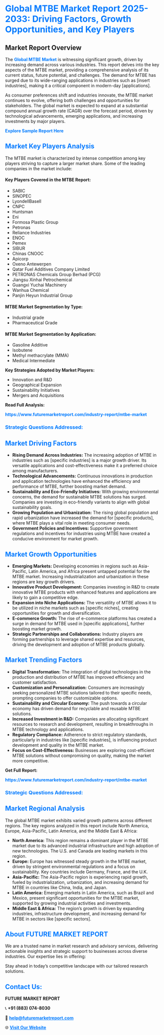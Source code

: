 <h1 style="color: #007BFF;">Global MTBE Market Report 2025-2033: Driving Factors, Growth Opportunities, and Key Players</h1>

<section id="overview">
<h2>Market Report Overview</h2>
<p>The <a href="https://www.futuremarketreport.com/industry-report/mtbe-market" style="color: #007BFF; text-decoration: none;"><strong>Global MTBE Market</strong></a> is witnessing significant growth, driven by increasing demand across various industries. This report delves into the key aspects of the MTBE market, providing a comprehensive analysis of its current status, future potential, and challenges. The demand for MTBE has surged due to its wide-ranging applications in industries such as [insert industries], making it a critical component in modern-day [applications].</p>
<p>As consumer preferences shift and industries innovate, the MTBE market continues to evolve, offering both challenges and opportunities for stakeholders. The global market is expected to expand at a substantial compound annual growth rate (CAGR) over the forecast period, driven by technological advancements, emerging applications, and increasing investments by major players.</p>
</section>

<section id="overview">
<p><a href="https://www.futuremarketreport.com/request-sample/reportId=60777" style="color: #007BFF; text-decoration: none;"><strong>Explore Sample Report Here</strong></a></p>
</section>

<section id="key-players">
<h2 style="color: #007BFF;">Market Key Players Analysis</h2>
<p>The MTBE market is characterized by intense competition among key players striving to capture a larger market share. Some of the leading companies in the market include:</p>
<h4>Key Players Covered in the MTBE Report:</h4>
<ul><li>SABIC</li><li>SINOPEC</li><li>LyondellBasell</li><li>CNPC</li><li>Huntsman</li><li>Eni</li><li>Formosa Plastic Group</li><li>Petronas</li><li>Reliance Industries</li><li>ENOC</li><li>Pemex</li><li>SIBUR</li><li>Chinas CNOOC</li><li>Apicorp</li><li>Oxeno Antewerpen</li><li>Qatar Fuel Additives Company Limited</li><li>PETRONAS Chemicals Group Berhad (PCG)</li><li>Jiangsu Xinhai Petrochemical</li><li>Guangxi Yuchai Machinery</li><li>Wanhua Chemical</li><li>Panjin Heyun Industrial Group</li></ul>
<h4>MTBE Market Segmentation by Type:</h4>
<ul><li>Industrial grade</li><li>Pharmaceutical Grade</li></ul>

<h4>MTBE Market Segmentation by Application:</h4>
<ul><li>Gasoline Additive</li><li>Isobutene</li><li>Methyl methacrylate (MMA)</li><li>Medical Intermediate</li></ul>
<p><strong>Key Strategies Adopted by Market Players:</strong></p>
<ul>
<li>Innovation and R&D</li>
<li>Geographical Expansion</li>
<li>Sustainability Initiatives</li>
<li>Mergers and Acquisitions</li>
</ul>
</section>

<section>
<p><strong>Read Full Analysis: </strong></p><a href="https://www.futuremarketreport.com/industry-report/mtbe-market" style="color: #007BFF; text-decoration: none;"><strong>https://www.futuremarketreport.com/industry-report/mtbe-market</strong></a>
<h3 style="color: #007BFF;">Strategic Questions Addressed:</h3>
</section>

<section id="driving-factors">
<h2 style="color: #007BFF;">Market Driving Factors</h2>
<ul>
<li><strong>Rising Demand Across Industries:</strong> The increasing adoption of MTBE in industries such as [specific industries] is a major growth driver. Its versatile applications and cost-effectiveness make it a preferred choice among manufacturers.</li>
<li><strong>Technological Advancements:</strong> Continuous innovations in production and application technologies have enhanced the efficiency and performance of MTBE, further boosting market demand.</li>
<li><strong>Sustainability and Eco-Friendly Initiatives:</strong> With growing environmental concerns, the demand for sustainable MTBE solutions has surged. Companies are investing in eco-friendly variants to align with global sustainability goals.</li>
<li><strong>Growing Population and Urbanization:</strong> The rising global population and rapid urbanization have increased the demand for [specific products], where MTBE plays a vital role in meeting consumer needs.</li>
<li><strong>Government Policies and Incentives:</strong> Supportive government regulations and incentives for industries using MTBE have created a conducive environment for market growth.</li>
</ul>
</section>

<section id="growth-opportunities">
<h2 style="color: #007BFF;">Market Growth Opportunities</h2>
<ul>
<li><strong>Emerging Markets:</strong> Developing economies in regions such as Asia-Pacific, Latin America, and Africa present untapped potential for the MTBE market. Increasing industrialization and urbanization in these regions are key growth drivers.</li>
<li><strong>Innovative Product Development:</strong> Companies investing in R&D to create innovative MTBE products with enhanced features and applications are likely to gain a competitive edge.</li>
<li><strong>Expansion into Niche Applications:</strong> The versatility of MTBE allows it to be utilized in niche markets such as [specific niches], creating opportunities for growth and diversification.</li>
<li><strong>E-commerce Growth:</strong> The rise of e-commerce platforms has created a surge in demand for MTBE used in [specific applications], further boosting market growth.</li>
<li><strong>Strategic Partnerships and Collaborations:</strong> Industry players are forming partnerships to leverage shared expertise and resources, driving the development and adoption of MTBE products globally.</li>
</ul>
</section>

<section id="trending-factors">
<h2 style="color: #007BFF;">Market Trending Factors</h2>
<ul>
<li><strong>Digital Transformation:</strong> The integration of digital technologies in the production and distribution of MTBE has improved efficiency and customer satisfaction.</li>
<li><strong>Customization and Personalization:</strong> Consumers are increasingly seeking personalized MTBE solutions tailored to their specific needs, prompting companies to offer customizable options.</li>
<li><strong>Sustainability and Circular Economy:</strong> The push towards a circular economy has driven demand for recyclable and reusable MTBE solutions.</li>
<li><strong>Increased Investment in R&D:</strong> Companies are allocating significant resources to research and development, resulting in breakthroughs in MTBE technology and applications.</li>
<li><strong>Regulatory Compliance:</strong> Adherence to strict regulatory standards, particularly in industries like [specific industries], is influencing product development and quality in the MTBE market.</li>
<li><strong>Focus on Cost-Effectiveness:</strong> Businesses are exploring cost-efficient MTBE solutions without compromising on quality, making the market more competitive.</li>
</ul>
</section>

<section>
<p><strong>Get Full Report: </strong></p><a href="https://www.futuremarketreport.com/industry-report/mtbe-market" style="color: #007BFF; text-decoration: none;"><strong>https://www.futuremarketreport.com/industry-report/mtbe-market</strong></a>
<h3 style="color: #007BFF;">Strategic Questions Addressed:</h3>
</section>


<section id="regional-analysis">
<h2 style="color: #007BFF;">Market Regional Analysis</h2>
<p>The global MTBE market exhibits varied growth patterns across different regions. The key regions analyzed in this report include North America, Europe, Asia-Pacific, Latin America, and the Middle East & Africa:</p>
<ul>
<li><strong>North America:</strong> This region remains a dominant player in the MTBE market due to its advanced industrial infrastructure and high adoption of new technologies. The U.S. and Canada are leading markets in this region.</li>
<li><strong>Europe:</strong> Europe has witnessed steady growth in the MTBE market, driven by stringent environmental regulations and a focus on sustainability. Key countries include Germany, France, and the U.K.</li>
<li><strong>Asia-Pacific:</strong> The Asia-Pacific region is experiencing rapid growth, fueled by industrialization, urbanization, and increasing demand for MTBE in countries like China, India, and Japan.</li>
<li><strong>Latin America:</strong> Emerging markets in Latin America, such as Brazil and Mexico, present significant opportunities for the MTBE market, supported by growing industrial activities and investments.</li>
<li><strong>Middle East & Africa:</strong> The region’s growth is driven by expanding industries, infrastructure development, and increasing demand for MTBE in sectors like [specific sectors].</li>
</ul>
</section>

<footer>
<h2 style="color: #007BFF;">About FUTURE MARKET REPORT</h2>
<p>We are a trusted name in market research and advisory services, delivering actionable insights and strategic support to businesses across diverse industries. Our expertise lies in offering:</p>

<p>Stay ahead in today’s competitive landscape with our tailored research solutions.</p>

<h2 style="color: #007BFF;">Contact Us:</h2>
<p><strong>FUTURE MARKET REPORT</strong></p>
<p>📞 <strong>+91 (883) 074-8030</strong></p>
<p>📧 <strong><a href="mailto:help@futuremarketreport.com" style="color: #007BFF;">help@futuremarketreport.com</a></strong></p>
<p>🌐 <strong><a href="https://www.futuremarketreport.com/" style="color: #007BFF;">Visit Our Website</a></strong></p>
</footer>